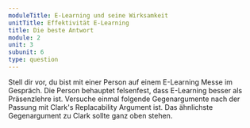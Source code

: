 ```yaml
---
moduleTitle: E-Learning und seine Wirksamkeit
unitTitle: Effektivität E-Learning
title: Die beste Antwort
module: 2
unit: 3
subunit: 6
type: question
---
```


Stell dir vor, du bist mit einer Person auf einem E-Learning Messe im Gespräch. Die Person behauptet felsenfest, dass E-Learning besser als Präsenzlehre ist. Versuche einmal folgende Gegenargumente nach der Passung mit Clark's Replacability Argument ist. Das ähnlichste Gegenargument zu Clark sollte ganz oben stehen. 

<orderquestion id="4"></orderquestion>
